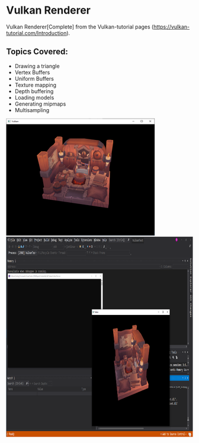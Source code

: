 # Vulkan Renderer
Vulkan Renderer[Complete] from the Vulkan-tutorial pages (https://vulkan-tutorial.com/Introduction).

## Topics Covered:
* Drawing a triangle
* Vertex Buffers
* Uniform Buffers
* Texture mapping
* Depth buffering
* Loading models
* Generating mipmaps
* Multisampling

<img src="img/VulkanRenderer.png" style=" width:401px ; height:316px">
<img src="img/VulkanRenderer_2.png" style=" width:960px ; height:540px">

